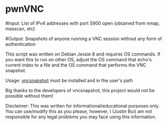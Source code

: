 # pwnVNC

#Input: List of IPv4 addresses with port 5900 open (obtained from nmap, masscan, etc)

#Output: Snapshots of anyone running a VNC session without any form of authentication


This script was written on Debian Jessie 8 and requires OS commands. If you want this to run on other OS, adjust the OS command that echo's current index to a file and the OS command that performs the VNC snapshot.

Usage:  <a href= "https://github.com/shamun/vncsnapshot">vncsnapshot</a> must be installed and in the user's path

Big thanks to the developers of vncsnapshot, this project would not be possible without them!

Disclaimer: This was written for informational/educational purposes only. You can use/modify this as you please, however, I (Justin Bui) am not responsible for any legal problems you may face using this information. 
